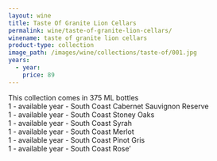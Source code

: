 ```yaml
---
layout: wine
title: Taste Of Granite Lion Cellars
permalink: wine/taste-of-granite-lion-cellars/
winename: taste of granite lion cellars
product-type: collection
image_path: /images/wine/collections/taste-of/001.jpg
years:
  - year:
    price: 89
---
```



This collection comes in 375 ML bottles<br>1 - available year - South Coast Cabernet Sauvignon Reserve<br>1 - available year - South Coast Stoney Oaks<br>1 - available year - South Coast Syrah<br>1 - available year - South Coast Merlot<br>1 - available year - South Coast Pinot Gris<br>1 - available year - South Coast Rose’